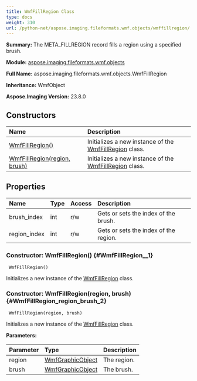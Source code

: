 ```yaml
---
title: WmfFillRegion Class
type: docs
weight: 310
url: /python-net/aspose.imaging.fileformats.wmf.objects/wmffillregion/
---
```


**Summary:** The META_FILLREGION record fills a region using a specified brush.

**Module:** [aspose.imaging.fileformats.wmf.objects](/imaging/python-net/aspose.imaging.fileformats.wmf.objects/)

**Full Name:** aspose.imaging.fileformats.wmf.objects.WmfFillRegion

**Inheritance:** WmfObject

**Aspose.Imaging Version:** 23.8.0

## **Constructors**
| **Name** | **Description** |
| :- | :- |
| [WmfFillRegion()](#WmfFillRegion__1) | Initializes a new instance of the [WmfFillRegion](/imaging/python-net/aspose.imaging.fileformats.wmf.objects/wmffillregion/) class. |
| [WmfFillRegion(region, brush)](#WmfFillRegion_region_brush_2) | Initializes a new instance of the [WmfFillRegion](/imaging/python-net/aspose.imaging.fileformats.wmf.objects/wmffillregion/) class. |
## **Properties**
| **Name** | **Type** | **Access** | **Description** |
| :- | :- | :- | :- |
| brush_index | int | r/w | Gets or sets the index of the brush. |
| region_index | int | r/w | Gets or sets the index of the region. |


### Constructor: WmfFillRegion() {#WmfFillRegion__1}


```
 WmfFillRegion() 
```

Initializes a new instance of the [WmfFillRegion](/imaging/python-net/aspose.imaging.fileformats.wmf.objects/wmffillregion/) class.

### Constructor: WmfFillRegion(region, brush) {#WmfFillRegion_region_brush_2}


```
 WmfFillRegion(region, brush) 
```

Initializes a new instance of the [WmfFillRegion](/imaging/python-net/aspose.imaging.fileformats.wmf.objects/wmffillregion/) class.

**Parameters:**

| Parameter | Type | Description |
| :- | :- | :- |
| region | [WmfGraphicObject](/imaging/python-net/aspose.imaging.fileformats.wmf.objects/wmfgraphicobject) | The region. |
| brush | [WmfGraphicObject](/imaging/python-net/aspose.imaging.fileformats.wmf.objects/wmfgraphicobject) | The brush. |


